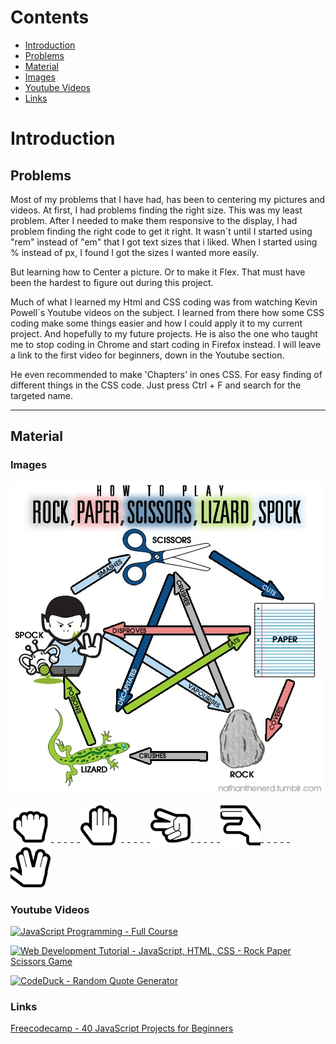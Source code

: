  # Contents 
 
 - [Introduction](#Introduction)
 - [Problems](#Problems)
 - [Material](#Material)
 - [Images](#Images)
 - [Youtube Videos](#Youtube-Videos)
 - [Links](#Links)

# Introduction



## Problems 

Most of my problems that I have had, has been to centering my pictures and videos.
At first, I had problems finding the right size. This was my least problem.
After I needed to make them responsive to the display, I had problem finding the right code to get it right.
It wasn´t until I started using "rem" instead of "em" that I got text sizes that i liked.
When I started using % instead of px, I found I got the sizes I wanted more easily.

But learning how to Center a picture. Or to make it Flex. That must have been the hardest to figure out during this project.

Much of what I learned my Html and CSS coding was from watching Kevin Powell´s Youtube videos on the subject.
I learned from there how some CSS coding make some things easier and how I could apply it to my current project.
And hopefully to my future projects.
He is also the one who taught me to stop coding in Chrome and start coding in Firefox instead.
I will leave a link to the first video for beginners, down in the Youtube section.

He even recommended to make 'Chapters' in ones CSS. For easy finding of different things in the CSS code.
Just press Ctrl + F and search for the targeted name.


***


## Material


### Images

<img src="assets/images/RPSLS.jpg"> 

<img src="assets/images/rock.png">- - - - -<img src="assets/images/paper.png">- - - - -<img src="assets/images/scissor.png">- - - - -<img src="assets/images/lizard.png">- - - - -<img src="assets/images/spock.png">


### Youtube Videos

[![JavaScript Programming - Full Course](http://img.youtube.com/vi/jS4aFq5-91M/0.jpg)](http://www.youtube.com/watch?v=jS4aFq5-91M)

[![Web Development Tutorial - JavaScript, HTML, CSS - Rock Paper Scissors Game](http://img.youtube.com/vi/jaVNP3nIAv0/0.jpg)](http://www.youtube.com/watch?v=jaVNP3nIAv0)

[![CodeDuck - Random Quote Generator](http://img.youtube.com/vi/NmstSmMykqc/0.jpg)](http://www.youtube.com/watch?v=NmstSmMykqc)


### Links

[Freecodecamp - 40 JavaScript Projects for Beginners](https://www.freecodecamp.org/news/javascript-projects-for-beginners/#how-to-create-a-color-flipper)
